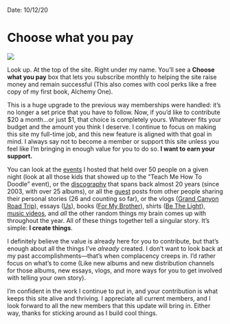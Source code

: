 
Date: 10/12/20

# Choose what you pay

![][image-1]

Look up. At the top of the site. Right under my name. You’ll see a **Choose what you pay** box that lets you subscribe monthly to helping the site raise money and remain successful (This also comes with cool perks like a free copy of my first book, Alchemy One).

This is a huge upgrade to the previous way memberships were handled: it’s no longer a set price that you have to follow. Now, if you’d like to contribute $20 a month...or just $1, that choice is completely yours. Whatever fits your budget and the amount you think I deserve. I continue to focus on making this site my full-time job, and this new feature is aligned with that goal in mind. I always say not to become a member or support this site unless you feel like I’m bringing in enough value for you to do so. **I want to earn your support.**

You can look at the [events][1] I hosted that held over 50 people on a given night (look at all those kids that showed up to the “Teach Me How To Doodle” event), or the [discography][2] that spans back almost 20 years (since 2003, with over 25 albums), or all the [guest][3] posts from other people sharing their personal stories (26 and counting so far), or the vlogs ([Grand Canyon Road Trip][4]), essays ([Us][5]), books ([For My Brother][6]), shirts ([Be The Light][7]), [music videos][8], and *all* the other random things my brain comes up with throughout the year. All of these things together tell a singular story. It’s simple: **I create things**.

I definitely believe the value is already here for you to contribute, but that’s enough about all the things I’ve *already* created. I don’t want to look back at my past accomplishments—that’s when complacency creeps in. I’d rather focus on what’s to come (Like new albums and new distribution channels for those albums, new essays, vlogs, and more ways for you to get involved with telling your own story).

I’m confident in the work I continue to put in, and your contribution is what keeps this site alive and thriving. I appreciate all current members, and I look forward to all the new members that this update will bring in. Either way, thanks for sticking around as I build cool things.

[1]:	create
[2]:	music
[3]:	guest
[4]:	canyon
[5]:	us
[6]:	a1
[7]:	light
[8]:	https://nashp.com/music#videos

[image-1]:	https://i.imgur.com/WaegkCS.jpg